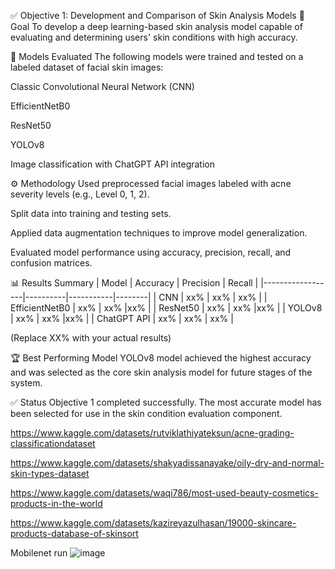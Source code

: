 ✅ Objective 1: Development and Comparison of Skin Analysis Models
🎯 Goal
To develop a deep learning-based skin analysis model capable of evaluating and determining users' skin conditions with high accuracy.

🧠 Models Evaluated
The following models were trained and tested on a labeled dataset of facial skin images:

Classic Convolutional Neural Network (CNN)

EfficientNetB0

ResNet50

YOLOv8

Image classification with ChatGPT API integration

⚙️ Methodology
Used preprocessed facial images labeled with acne severity levels (e.g., Level 0, 1, 2).

Split data into training and testing sets.

Applied data augmentation techniques to improve model generalization.

Evaluated model performance using accuracy, precision, recall, and confusion matrices.

📊 Results Summary
| Model             | Accuracy | Precision | Recall |
|------------------|----------|-----------|--------|
| CNN              | xx%      |  xx%      | xx%    |
| EfficientNetB0   | xx%      | xx%       |xx%     |
| ResNet50         | xx%      | xx%       |xx%     |
| YOLOv8           |  xx%     | xx%       |xx%     |
| ChatGPT API      | xx%      |  xx%      | xx%    |


(Replace XX% with your actual results)

🏆 Best Performing Model
YOLOv8 model achieved the highest accuracy and was selected as the core skin analysis model for future stages of the system.

✅ Status
Objective 1 completed successfully. The most accurate model has been selected for use in the skin condition evaluation component.




https://www.kaggle.com/datasets/rutviklathiyateksun/acne-grading-classificationdataset

https://www.kaggle.com/datasets/shakyadissanayake/oily-dry-and-normal-skin-types-dataset


https://www.kaggle.com/datasets/waqi786/most-used-beauty-cosmetics-products-in-the-world


https://www.kaggle.com/datasets/kazireyazulhasan/19000-skincare-products-database-of-skinsort


Mobilenet run
![image](https://github.com/user-attachments/assets/e81eaf74-936f-414c-9296-f764428d61ed)
